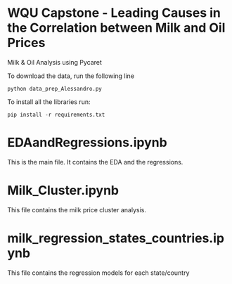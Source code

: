 # WQU Capstone - Leading Causes in the Correlation between Milk and Oil Prices
Milk &amp; Oil Analysis using Pycaret

To download the data, run the following line

`python data_prep_Alessandro.py`

To install all the libraries run:

`pip install -r requirements.txt`

# EDAandRegressions.ipynb
This is the main file. It contains the EDA and the regressions.

# Milk_Cluster.ipynb
This file contains the milk price cluster analysis.

# milk_regression_states_countries.ipynb
This file contains the regression models for each state/country

